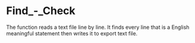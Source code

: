 # Find_-_Check
The function reads a text file line by line. It finds every line that is a English meaningful statement then writes it to export text file.
